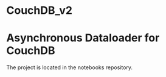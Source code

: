 # CouchDB_v2

# Asynchronous Dataloader for CouchDB

The project is located in the notebooks repository.
